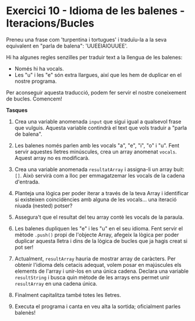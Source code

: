 # Exercici 10 - Idioma de les balenes - Iteracions/Bucles

Preneu una frase com 'turpentina i tortugues' i traduïu-la a la seva equivalent en "parla de balena": 'UUEEIAIOUUEE'.

Hi ha algunes regles senzilles per traduir text a la llengua de les balenes:

- Només hi ha vocals.
- Les "u" i les "e" són extra llargues, així que les hem de duplicar en el nostre programa.

Per aconseguir aquesta traducció, podem fer servir el nostre coneixement de bucles. Comencem!

**Tasques**

1. Crea una variable anomenada `input` que sigui igual a qualsevol frase que vulguis. Aquesta variable contindrà el text que vols traduir a "parla de balena".

2. Les balenes només parlen amb les vocals "a", "e", "i", "o" i "u". Fent servir aquestes lletres minúscules, crea un array anomenat `vocals`. Aquest array no es modificarà.

3. Crea una variable anomenada `resultatArray` i assigna-li un array buit: `[]`. Això servirà com a lloc per emmagatzemar les vocals de la cadena d'entrada.

4. Planteja una lògica per poder iterar a través de la teva Array i identificar si existeixen coincidències amb alguna de les vocals... una iteració niuada (nested) potser?

5. Assegura't que el resultat del teu array contè les vocals de la paraula.

6. Les balenes dupliquen les "e" i les "u" en el seu idioma. Fent servir el mètode `.push()` propi de l'objecte Array, afegeix la lògica per poder duplicar aquesta lletra i dins de la lògica de bucles que ja hagis creat si pot ser!

7. Actualment, `resultArray` hauria de mostrar array de caràcters. Per obtenir l'idioma dels cetacis adequat, volem posar en majúscules els elements de l'array i unir-los en una única cadena. Declara una variable `resultString` i busca quin mètode de les arrays ens permet unir `resultArray` en una cadena única.

8. Finalment capitalitza també totes les lletres.

9. Executa el programa i canta en veu alta la sortida; oficialment parles balenès!
